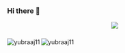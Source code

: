### Hi there 👋
<div align="center">
  <img src="https://visitor-badge.laobi.icu/badge?page_id=yubraaj11.yubraaj11&"  />
</div>

###

<p><img align="left" src="https://github-readme-stats.vercel.app/api/top-langs?username=yubraaj11&show_icons=true&locale=en&layout=compact" alt="yubraaj11" /></p>

<p><img align="left" src="https://github-readme-streak-stats.herokuapp.com/?user=yubraaj11" alt="yubraaj11" /></p>
